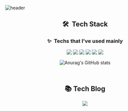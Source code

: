 ![header](https://capsule-render.vercel.app/api?type=waving&color=13B082&height=200&section=header&text=Kim%20Junghee&fontSize=40&fontColor=ffffff)


<div align="center">
<h2>🛠&nbsp; Tech Stack </h2>
<h3>✨&nbsp; Techs that I've used mainly</h3>
<p >
  <img src="https://img.shields.io/badge/HTML5-E34F26?style=flat-square&logo=HTML5&logoColor=white"/>
  <img src="https://img.shields.io/badge/CSS3-1572B6?style=flat-square&logo=css3&logoColor=white"/>
  <img src="https://img.shields.io/badge/Javascript-F7DF1E?style=flat-square&logo=javascript&logoColor=white"/>
  <img src="https://img.shields.io/badge/React-61DAFB?style=flat-square&logo=React&logoColor=white"/>
  <img src="https://img.shields.io/badge/Typescript-3178C6?style=flat-square&logo=Typescript&logoColor=white"/>
  <img src="https://img.shields.io/badge/NEXTJS-000000??style=flatr&logo=Next.js&logoColor=white">
</p>
  
![Anurag's GitHub stats](https://github-readme-stats.vercel.app/api?username=wjdgml3834&show_icons=true&theme=vue)
 
 <br>
 <h2>📚 Tech Blog</h2>
  
 <a href="https://codingclimber.tistory.com/"><img src="https://img.shields.io/badge/Tech%20Blog-11B48A?style=flat-square&logo=Vimeo&logoColor=white&link=https://codingclimber.tistory.com/"/></a>
</div>


